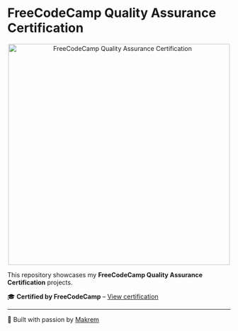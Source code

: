 # FreeCodeCamp Quality Assurance Certification  

<p align="center">
  <img src="https://i.ibb.co/7tWc9RYJ/quality-certif.png" alt="FreeCodeCamp Quality Assurance Certification" width="500">
</p>  

This repository showcases my **FreeCodeCamp Quality Assurance Certification** projects.  

🎓 **Certified by FreeCodeCamp** – [View certification](https://www.freecodecamp.org/certification/yassinehouta/quality-assurance-v7)  

---  

🚀 Built with passion by [Makrem](https://github.com/yassinht)  